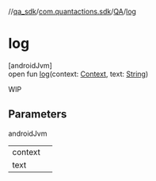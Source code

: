 //[qa_sdk](../../../index.md)/[com.quantactions.sdk](../index.md)/[QA](index.md)/[log](log.md)

# log

[androidJvm]\
open fun [log](log.md)(context: [Context](https://developer.android.com/reference/kotlin/android/content/Context.html), text: [String](https://developer.android.com/reference/kotlin/java/lang/String.html))

WIP

## Parameters

androidJvm

| | |
|---|---|
| context |  |
| text |  |

